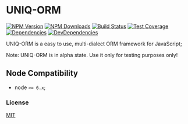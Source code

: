 # UNIQ-ORM

[![NPM Version][npm-image]][npm-url]
[![NPM Downloads][downloads-image]][downloads-url]
[![Build Status][travis-image]][travis-url]
[![Test Coverage][coveralls-image]][coveralls-url]
[![Dependencies][dependencies-image]][dependencies-url]
[![DevDependencies][devdependencies-image]][devdependencies-url]

UNIQ-ORM is a easy to use, multi-dialect ORM framework for JavaScript;

Note: UNIQ-ORM is in alpha state. Use it only for testing purposes only! 


## Node Compatibility

  - node `>= 6.x`;
  
### License
[MIT](LICENSE)

[npm-image]: https://img.shields.io/npm/v/uniqorm.svg
[npm-url]: https://npmjs.org/package/uniqorm
[travis-image]: https://img.shields.io/travis/panates/uniqorm/master.svg
[travis-url]: https://travis-ci.org/panates/uniqorm
[coveralls-image]: https://img.shields.io/coveralls/panates/uniqorm/master.svg
[coveralls-url]: https://coveralls.io/r/panates/uniqorm
[downloads-image]: https://img.shields.io/npm/dm/uniqorm.svg
[downloads-url]: https://npmjs.org/package/uniqorm
[gitter-image]: https://badges.gitter.im/panates/uniqorm.svg
[gitter-url]: https://gitter.im/panates/uniqorm?utm_source=badge&utm_medium=badge&utm_campaign=pr-badge&utm_content=badge
[dependencies-image]: https://david-dm.org/panates/uniqorm/status.svg
[dependencies-url]:https://david-dm.org/panates/uniqorm
[devdependencies-image]: https://david-dm.org/panates/uniqorm/dev-status.svg
[devdependencies-url]:https://david-dm.org/panates/uniqorm?type=dev
[quality-image]: http://npm.packagequality.com/shield/uniqorm.png
[quality-url]: http://packagequality.com/#?package=uniqorm
